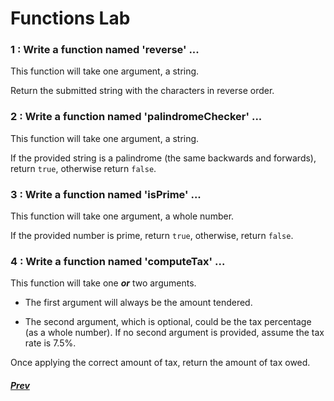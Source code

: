# Functions Lab

### 1 : Write a function named 'reverse' ...  
  
This function will take one argument, a string.  
  
Return the submitted string with the characters in reverse order.  

### 2 : Write a function named 'palindromeChecker' ...  
  
This function will take one argument, a string.  
  
If the provided string is a palindrome (the same backwards and forwards), return
`true`, otherwise return `false`.  
  
### 3 : Write a function named 'isPrime' ...  
  
This function will take one argument, a whole number.  
  
If the provided number is prime, return `true`, otherwise, return `false`.

### 4 : Write a function named 'computeTax' ...  
  
This function will take one ***or*** two arguments.  
  
* The first argument will always be the amount tendered. 

* The second argument, which is optional, could be the tax percentage (as a whole number). If no second argument is provided, assume the tax rate is 7.5%.  
  
Once applying the correct amount of tax, return the amount of tax owed.  
  
##### [Prev](../9_labs)
